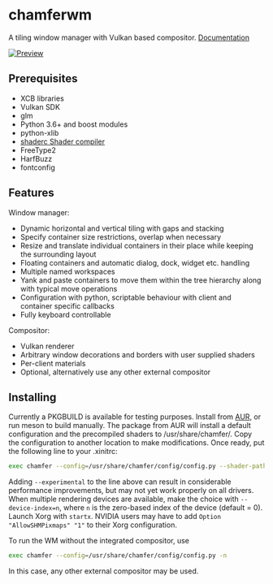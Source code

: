 # chamferwm
A tiling window manager with Vulkan based compositor. [Documentation](https://jaelpark.github.io/chamferwm-docs/)

[![Preview](http://users.jyu.fi/~jaelpark/gitres/scrot-chamfer-1.jpg)](http://users.jyu.fi/~jaelpark/gitres/scrot-chamfer.png)

## Prerequisites

 - XCB libraries
 - Vulkan SDK
 - glm
 - Python 3.6+ and boost modules
 - python-xlib
 - [shaderc Shader compiler](https://github.com/google/shaderc)
 - FreeType2
 - HarfBuzz
 - fontconfig

## Features
Window manager:

 - Dynamic horizontal and vertical tiling with gaps and stacking
 - Specify container size restrictions, overlap when necessary
 - Resize and translate individual containers in their place while keeping the surrounding layout
 - Floating containers and automatic dialog, dock, widget etc. handling
 - Multiple named workspaces
 - Yank and paste containers to move them within the tree hierarchy along with typical move operations
 - Configuration with python, scriptable behaviour with client and container specific callbacks
 - Fully keyboard controllable

Compositor:
 
 - Vulkan renderer
 - Arbitrary window decorations and borders with user supplied shaders
 - Per-client materials
 - Optional, alternatively use any other external compositor

## Installing
Currently a PKGBUILD is available for testing purposes. Install from [AUR](https://aur.archlinux.org/packages/chamfer-git/), or run meson to build manually. The package from AUR will install a default configuration and the precompiled shaders to /usr/share/chamfer/. Copy the configuration to another location to make modifications. Once ready, put the following line to your .xinitrc:

```sh
exec chamfer --config=/usr/share/chamfer/config/config.py --shader-path=/usr/share/chamfer/shaders/
```

Adding `--experimental` to the line above can result in considerable performance improvements, but may not yet work properly on all drivers. When multiple rendering devices are available, make the choice with `--device-index=n`, where `n` is the zero-based index of the device (default = 0). Launch Xorg with `startx`. NVIDIA users may have to add ``Option "AllowSHMPixmaps" "1"`` to their Xorg configuration.

To run the WM without the integrated compositor, use

```sh
exec chamfer --config=/usr/share/chamfer/config/config.py -n
```

In this case, any other external compositor may be used.
